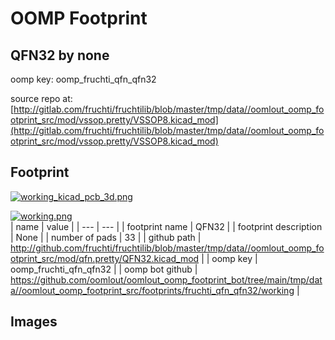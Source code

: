 # OOMP Footprint  
## QFN32  by none  
  
oomp key: oomp_fruchti_qfn_qfn32  
  
source repo at: [http://gitlab.com/fruchti/fruchtilib/blob/master/tmp/data//oomlout_oomp_footprint_src/mod/vssop.pretty/VSSOP8.kicad_mod](http://gitlab.com/fruchti/fruchtilib/blob/master/tmp/data//oomlout_oomp_footprint_src/mod/vssop.pretty/VSSOP8.kicad_mod)  
## Footprint  
  
[![working_kicad_pcb_3d.png](working_kicad_pcb_3d_600.png)](working_kicad_pcb_3d.png)  
  
[![working.png](working_600.png)](working.png)  
| name | value | 
| --- | --- | 
| footprint name | QFN32 | 
| footprint description | None | 
| number of pads | 33 | 
| github path | http://github.com/fruchti/fruchtilib/blob/master/tmp/data//oomlout_oomp_footprint_src/mod/qfn.pretty/QFN32.kicad_mod | 
| oomp key | oomp_fruchti_qfn_qfn32 | 
| oomp bot github | https://github.com/oomlout/oomlout_oomp_footprint_bot/tree/main/tmp/data//oomlout_oomp_footprint_src/footprints/fruchti_qfn_qfn32/working | 
## Images  
